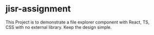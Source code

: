 # jisr-assignment
This Project is to demonstrate a file explorer component with React, TS, CSS with no external library. Keep the design simple.
